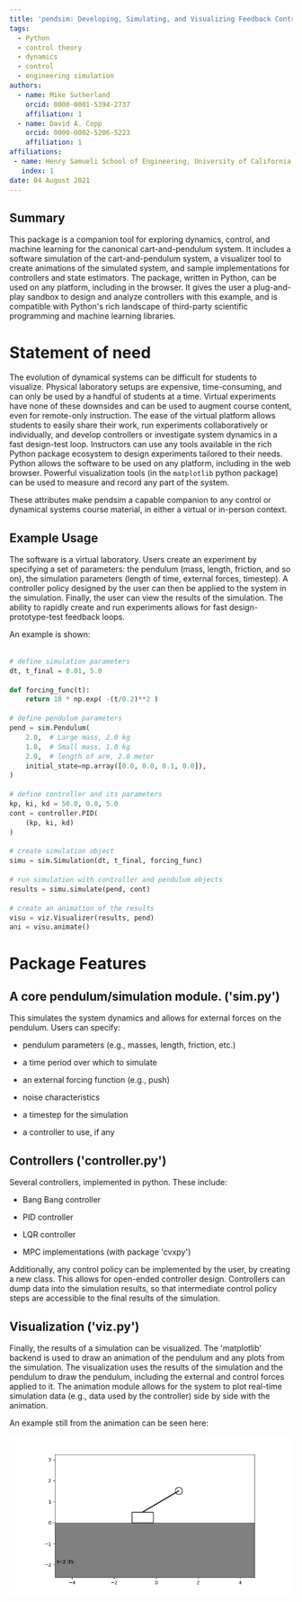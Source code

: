 ```yaml
---
title: 'pendsim: Developing, Simulating, and Visualizing Feedback Controlled Inverted Pendulum Dynamics'
tags:
  - Python
  - control theory
  - dynamics
  - control
  - engineering simulation
authors:
  - name: Mike Sutherland
    orcid: 0000-0001-5394-2737
    affiliation: 1
  - name: David A. Copp
    orcid: 0000-0002-5206-5223
    affiliation: 1
affiliations:
 - name: Henry Samueli School of Engineering, University of California, Irvine
   index: 1
date: 04 August 2021
---
```


Summary
-------

This package is a companion tool for exploring dynamics, control, and machine learning for the canonical cart-and-pendulum system. It includes a software simulation of the cart-and-pendulum system, a visualizer tool to create animations of the simulated system, and sample implementations for controllers and state estimators. The package, written in Python, can be used on any platform, including in the browser. It gives the user a plug-and-play sandbox to design and analyze controllers with this example, and is compatible with Python's rich landscape of third-party scientific programming and machine learning libraries.

Statement of need
=================

The evolution of dynamical systems can be difficult for students to visualize. Physical laboratory setups are expensive, time-consuming, and can only be used by a handful of students at a time. Virtual experiments have none of these downsides and can be used to augment course content, even for remote-only instruction. The ease of the virtual platform allows students to easily share their work, run experiments collaboratively or individually, and develop controllers or investigate system dynamics in a fast design-test loop. Instructors can use any tools available in the rich Python package ecosystem to design experiments tailored to their needs. Python allows the software to be used on any platform, including in the web browser. Powerful visualization tools (in the `matplotlib` python package) can be used to measure and record any part of the system.

These attributes make pendsim a capable companion to any control or dynamical systems course material, in either a virtual or in-person context. 


Example Usage
-------------

The software is a virtual laboratory. Users create an experiment by specifying a set of parameters: the pendulum (mass, length, friction, and so on), the simulation parameters (length of time, external forces, timestep). A controller policy designed by the user can then be applied to the system in the simulation. Finally, the user can view the results of the simulation. The ability to rapidly create and run experiments allows for fast design-prototype-test feedback loops.

An example is shown:

```python

# define simulation parameters
dt, t_final = 0.01, 5.0

def forcing_func(t):
    return 10 * np.exp( -(t/0.2)**2 )

# define pendulum parameters
pend = sim.Pendulum(
    2.0,  # Large mass, 2.0 kg
    1.0,  # Small mass, 1.0 kg
    2.0,  # length of arm, 2.0 meter
    initial_state=np.array([0.0, 0.0, 0.1, 0.0]),
)

# define controller and its parameters
kp, ki, kd = 50.0, 0.0, 5.0
cont = controller.PID(
    (kp, ki, kd)
)

# create simulation object
simu = sim.Simulation(dt, t_final, forcing_func)

# run simulation with controller and pendulum objects
results = simu.simulate(pend, cont)

# create an animation of the results
visu = viz.Visualizer(results, pend)
ani = visu.animate()
```

Package Features
================


A core pendulum/simulation module. ('sim.py')
---------------------------------------------

This simulates the system dynamics and allows for external forces on the pendulum. Users can specify:

-   pendulum parameters (e.g., masses, length, friction, etc.)

-   a time period over which to simulate

-   an external forcing function (e.g., push)

-   noise characteristics

-   a timestep for the simulation

-   a controller to use, if any

Controllers ('controller.py')
-----------------------------

Several controllers, implemented in python. These include:

-   Bang Bang controller

-   PID controller

-   LQR controller

-   MPC implementations (with package 'cvxpy')

Additionally, any control policy can be implemented by the user, by creating a new class. This allows for open-ended controller design. Controllers can dump data into the simulation results, so that intermediate control policy steps are accessible to the final results of the simulation.

Visualization ('viz.py')
------------------------

Finally, the results of a simulation can be visualized. The 'matplotlib' backend is used to draw an animation of the pendulum and any plots from the simulation. The visualization uses the results of the simulation and the pendulum to draw the pendulum, including the external and control forces applied to it. The animation module allows for the system to plot real-time simulation data (e.g., data used by the controller) side by side with the animation.

An example still from the animation can be seen here:

![Animation Still](still.png)